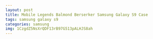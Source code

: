 ```yaml
---
layout: post
title: Mobile Legends Balmond Berserker Samsung Galaxy S9 Case
tags: samsung galaxy s9
categories: samsung
img: 1CzgdZ5NsXrQDF13rB97G513pALHJS8ah
---
```

